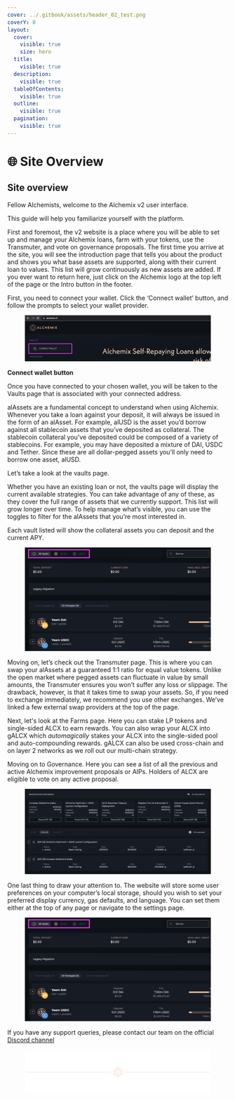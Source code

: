 ```yaml
---
cover: ../.gitbook/assets/header_02_test.png
coverY: 0
layout:
  cover:
    visible: true
    size: hero
  title:
    visible: true
  description:
    visible: true
  tableOfContents:
    visible: true
  outline:
    visible: true
  pagination:
    visible: true
---
```


# 🌐 Site Overview

## Site overview

Fellow Alchemists, welcome to the Alchemix v2 user interface.

This guide will help you familiarize yourself with the platform.

First and foremost, the v2 website is a place where you will be able to set up and manage your Alchemix loans, farm with your tokens, use the Transmuter, and vote on governance proposals. The first time you arrive at the site, you will see the introduction page that tells you about the product and shows you what base assets are supported, along with their current loan to values. This list will grow continuously as new assets are added. If you ever want to return here, just click on the Alchemix logo at the top left of the page or the Intro button in the footer.

First, you need to connect your wallet. Click the ‘Connect wallet’ button, and follow the prompts to select your wallet provider.



<figure><img src="../.gitbook/assets/image (8) (1).png" alt=""><figcaption></figcaption></figure>

**Connect wallet button**

Once you have connected to your chosen wallet, you will be taken to the Vaults page that is associated with your connected address.

alAssets are a fundamental concept to understand when using Alchemix. Whenever you take a loan against your deposit, it will always be issued in the form of an alAsset. For example, alUSD is the asset you’d borrow against all stablecoin assets that you’ve deposited as collateral. The stablecoin collateral you’ve deposited could be composed of a variety of stablecoins. For example, you may have deposited a mixture of DAI, USDC and Tether. Since these are all dollar-pegged assets you’ll only need to borrow one asset, alUSD.

Let’s take a look at the vaults page.

Whether you have an existing loan or not, the vaults page will display the current available strategies. You can take advantage of any of these, as they cover the full range of assets that we currently support. This list will grow longer over time. To help manage what’s visible, you can use the toggles to filter for the alAssets that you’re most interested in.

Each vault listed will show the collateral assets you can deposit and the current APY.



<figure><img src="../.gitbook/assets/image (33).png" alt=""><figcaption></figcaption></figure>

Moving on, let’s check out the Transmuter page. This is where you can swap your alAssets at a guaranteed 1:1 ratio for equal value tokens. Unlike the open market where pegged assets can fluctuate in value by small amounts, the Transmuter ensures you won’t suffer any loss or slippage. The drawback, however, is that it takes time to swap your assets. So, if you need to exchange immediately, we recommend you use other exchanges. We’ve linked a few external swap providers at the top of the page.

Next, let's look at the Farms page. Here you can stake LP tokens and single-sided ALCX to earn rewards. You can also wrap your ALCX into gALCX which _automagically_ stakes your ALCX into the single-sided pool and auto-compounding rewards. gALCX can also be used cross-chain and on layer 2 networks as we roll out our multi-chain strategy.

Moving on to Governance. Here you can see a list of all the previous and active Alchemix improvement proposals or AIPs. Holders of ALCX are eligible to vote on any active proposal.



<figure><img src="../.gitbook/assets/image (1) (1).png" alt=""><figcaption></figcaption></figure>

One last thing to draw your attention to. The website will store some user preferences on your computer’s local storage, should you wish to set your preferred display currency, gas defaults, and language. You can set them either at the top of any page or navigate to the settings page.



<figure><img src="../.gitbook/assets/image (34).png" alt=""><figcaption></figcaption></figure>

If you have any support queries, please contact our team on the official [Discord channel](https://alchemix-finance.gitbook.io/user-docs/resources)

<figure><img src="../.gitbook/assets/header_02_test.png" alt=""><figcaption></figcaption></figure>
